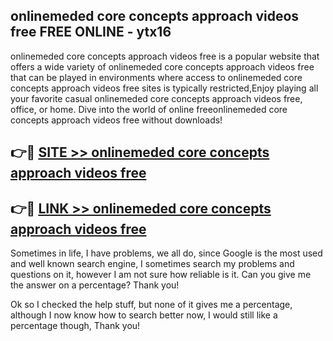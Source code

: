 ## onlinemeded core concepts approach videos free FREE ONLINE - ytx16

onlinemeded core concepts approach videos free is a popular website that offers a wide variety of onlinemeded core concepts approach videos free that can be played in environments where access to onlinemeded core concepts approach videos free sites is typically restricted,Enjoy playing all your favorite casual onlinemeded core concepts approach videos free, office, or home. Dive into the world of online freeonlinemeded core concepts approach videos free without downloads!

## 👉🔴 [SITE >> onlinemeded core concepts approach videos free](http://news.freeplayer.one?title=onlinemeded_core_concepts_approach_videos_free&ref=FRRE)

## 👉🔴 [LINK >> onlinemeded core concepts approach videos free](http://news.freeplayer.one?title=onlinemeded_core_concepts_approach_videos_free&ref=FREE)

Sometimes in life, I have problems, we all do, since Google is the most used and well known search engine, I sometimes search my problems and questions on it, however I am not sure how reliable is it. Can you give me the answer on a percentage? Thank you!

Ok so I checked the help stuff, but none of it gives me a percentage, although I now know how to search better now, I would still like a percentage though, Thank you!